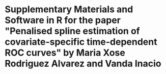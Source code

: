 # Supplementary Materials and Software in R for the paper "Penalised spline estimation of covariate-specific time-dependent ROC curves" by Maria Xose Rodriguez Alvarez and Vanda Inacio
